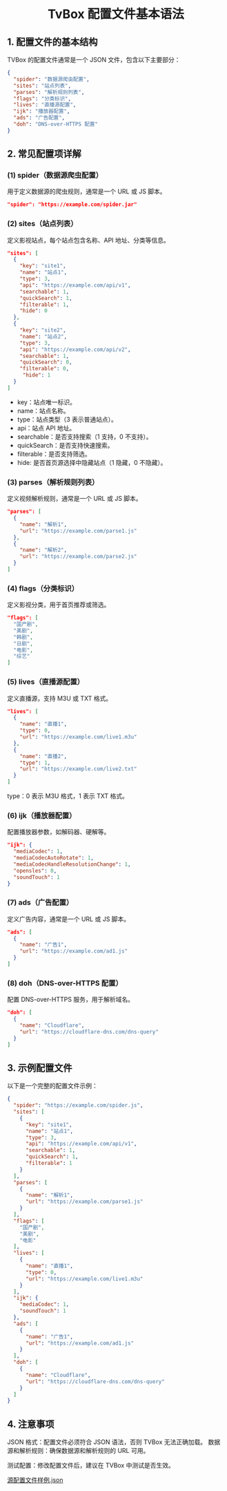 
<h1 align="center">TvBox 配置文件基本语法</h1>

## 1. 配置文件的基本结构
TVBox 的配置文件通常是一个 JSON 文件，包含以下主要部分：

```json
{
  "spider": "数据源爬虫配置",
  "sites": "站点列表",
  "parses": "解析规则列表",
  "flags": "分类标识",
  "lives": "直播源配置",
  "ijk": "播放器配置",
  "ads": "广告配置",
  "doh": "DNS-over-HTTPS 配置"
}
```


## 2. 常见配置项详解
### (1) spider（数据源爬虫配置）
用于定义数据源的爬虫规则，通常是一个 URL 或 JS 脚本。

```json
"spider": "https://example.com/spider.jar"
```

### (2) sites（站点列表）
定义影视站点，每个站点包含名称、API 地址、分类等信息。

```json
"sites": [
  {
    "key": "site1",
    "name": "站点1",
    "type": 3,
    "api": "https://example.com/api/v1",
    "searchable": 1,
    "quickSearch": 1,
    "filterable": 1,
    "hide": 0
  },
  {
    "key": "site2",
    "name": "站点2",
    "type": 3,
    "api": "https://example.com/api/v2",
    "searchable": 1,
    "quickSearch": 0,
    "filterable": 0,
     "hide": 1
  }
]
```

- key：站点唯一标识。
- name：站点名称。
- type：站点类型（3 表示普通站点）。
- api：站点 API 地址。
- searchable：是否支持搜索（1 支持，0 不支持）。
- quickSearch：是否支持快速搜索。
- filterable：是否支持筛选。
- hide: 是否首页源选择中隐藏站点（1 隐藏，0 不隐藏）。

### (3) parses（解析规则列表）
定义视频解析规则，通常是一个 URL 或 JS 脚本。

```json
"parses": [
  {
    "name": "解析1",
    "url": "https://example.com/parse1.js"
  },
  {
    "name": "解析2",
    "url": "https://example.com/parse2.js"
  }
]
```
### (4) flags（分类标识）
定义影视分类，用于首页推荐或筛选。
```json
"flags": [
  "国产剧",
  "美剧",
  "韩剧",
  "日剧",
  "电影",
  "综艺"
]
```
### (5) lives（直播源配置）
定义直播源，支持 M3U 或 TXT 格式。
```json
"lives": [
  {
    "name": "直播1",
    "type": 0,
    "url": "https://example.com/live1.m3u"
  },
  {
    "name": "直播2",
    "type": 1,
    "url": "https://example.com/live2.txt"
  }
]
```
type：0 表示 M3U 格式，1 表示 TXT 格式。

### (6) ijk（播放器配置）
配置播放器参数，如解码器、硬解等。

```json
"ijk": {
  "mediaCodec": 1,
  "mediaCodecAutoRotate": 1,
  "mediaCodecHandleResolutionChange": 1,
  "opensles": 0,
  "soundTouch": 1
}
```
### (7) ads（广告配置）
定义广告内容，通常是一个 URL 或 JS 脚本。

```json
"ads": [
  {
    "name": "广告1",
    "url": "https://example.com/ad1.js"
  }
]
```
### (8) doh（DNS-over-HTTPS 配置）
配置 DNS-over-HTTPS 服务，用于解析域名。

```json
"doh": [
  {
    "name": "Cloudflare",
    "url": "https://cloudflare-dns.com/dns-query"
  }
]
```



## 3. 示例配置文件
以下是一个完整的配置文件示例：

```json
{
  "spider": "https://example.com/spider.js",
  "sites": [
    {
      "key": "site1",
      "name": "站点1",
      "type": 3,
      "api": "https://example.com/api/v1",
      "searchable": 1,
      "quickSearch": 1,
      "filterable": 1
    }
  ],
  "parses": [
    {
      "name": "解析1",
      "url": "https://example.com/parse1.js"
    }
  ],
  "flags": [
    "国产剧",
    "美剧",
    "电影"
  ],
  "lives": [
    {
      "name": "直播1",
      "type": 0,
      "url": "https://example.com/live1.m3u"
    }
  ],
  "ijk": {
    "mediaCodec": 1,
    "soundTouch": 1
  },
  "ads": [
    {
      "name": "广告1",
      "url": "https://example.com/ad1.js"
    }
  ],
  "doh": [
    {
      "name": "Cloudflare",
      "url": "https://cloudflare-dns.com/dns-query"
    }
  ]
}
```


## 4. 注意事项
JSON 格式：配置文件必须符合 JSON 语法，否则 TVBox 无法正确加载。
数据源和解析规则：确保数据源和解析规则的 URL 可用。

测试配置：修改配置文件后，建议在 TVBox 中测试是否生效。

[源配置文件样例.json](./源配置样例.json)